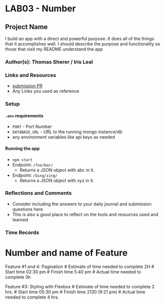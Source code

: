 # LAB03 - Number
## Project Name
I build an app with a direct and powerful purpose. It does all of the things that it accomplishes well. I should describe the purpose and functionality so those that visit my README understand the app
### Author(s): Thomas Sherer	/ Iris Leal
### Links and Resources
* [submission PR](http://xyz.com)
* Any Links you used as reference
### Setup
#### `.env` requirements
* `PORT` - Port Number
* `DATABASE_URL` - URL to the running mongo instance/db
* any environment variables like api keys as needed
#### Running the app
* `npm start`
* Endpoint: `/foo/bar/`
  * Returns a JSON object with abc in it.
* Endpoint: `/bing/zing/`
  * Returns a JSON object with xyz in it.
### Reflections and Comments
* Consider including the answers to your daily journal and submission questions here
* This is also a good place to reflect on the tools and resources used and learned
### Time Records
# Number and name of Feature
Feature #1 and 4: Pagination
	# Estimate of time needed to complete
	2H
	# Start time
	02:30 pm
	# Finish time
	5:40 pm
	# Actual time needed to complete
	3h

Feature #3: Styling with Flexbox
	# Estimate of time needed to complete
	2 hrs.
	# Start time
	05:30 pm
	# Finish time
	2130 (9:21 pm)
	# Actual time needed to complete
	4 hrs.
